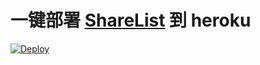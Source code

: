 # 一键部署 [ShareList](https://github.com/evrstr/sharelist) 到 heroku 

[![Deploy](https://www.herokucdn.com/deploy/button.png)](https://heroku.com/deploy)